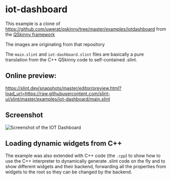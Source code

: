 <!-- Copyright © SixtyFPS GmbH <info@slint.dev> ; SPDX-License-Identifier: MIT -->

# iot-dashboard

This example is a clone of https://github.com/uwerat/qskinny/tree/master/examples/iotdashboard from
the [QSkinny framework](https://qskinny.github.io/)

The images are originating from that repository

The `main.slint` and `iot-dashboard.slint` files are basically a pure translation from
the C++ QSkinny code to self-contained .slint.

## Online preview:

https://slint.dev/snapshots/master/editor/preview.html?load_url=https://raw.githubusercontent.com/slint-ui/slint/master/examples/iot-dashboard/main.slint

## Screenshot

![Screenshot of the IOT Dashboard](https://slint.dev/resources/iot-dashboard_screenshot.png "IOT Dashboard")

## Loading dynamic widgets from C++

The example was also extended with C++ code (the `.cpp`) to show how to use the C++
interpreter to dynamically generate .slint code on the fly and to show different
widgets and their backend, forwarding all the properties from widgets to the
root so they can be changed by the backend.
